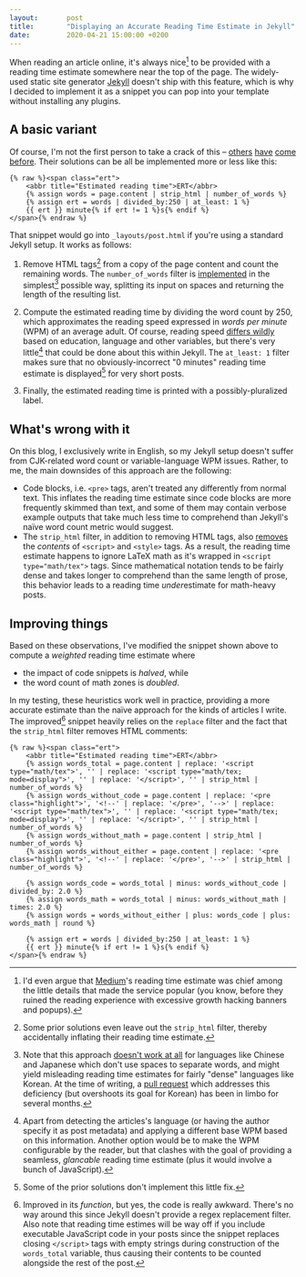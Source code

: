 ```yaml
---
layout:       post
title:        "Displaying an Accurate Reading Time Estimate in Jekyll"
date:         2020-04-21 15:00:00 +0200
---
```


When reading an article online, it's always nice[^medium] to be provided with a reading time estimate somewhere near the top of the page. The widely-used static site generator [Jekyll](https://jekyllrb.com) doesn't ship with this feature, which is why I decided to implement it as a snippet you can pop into your template without installing any plugins.


## A basic variant

Of course, I'm not the first person to take a crack of this – [others](https://carlosbecker.com/posts/jekyll-reading-time-without-plugins/) [have](http://atekihcan.github.io/blog/2014/reading-time-estimate-in-jekyll/) [come](https://stackoverflow.com/questions/35375324/arithmetic-calculation-on-liquid-template-in-jekyll-to-calculate-estimated-readi) [before](https://github.com/gjtorikian/jekyll-time-to-read). Their solutions can be all be implemented more or less like this:

```liquid
{% raw %}<span class="ert">
    <abbr title="Estimated reading time">ERT</abbr>
    {% assign words = page.content | strip_html | number_of_words %}
    {% assign ert = words | divided_by:250 | at_least: 1 %}
    {{ ert }} minute{% if ert != 1 %}s{% endif %}
</span>{% endraw %}
```

That snippet would go into `_layouts/post.html` if you're using a standard Jekyll setup. It works as follows:

1. Remove HTML tags[^striphtml] from a copy of the page content and count the remaining words. The `number_of_words` filter is [implemented](https://github.com/jekyll/jekyll/blob/0f4c8d22482fdc65c4d91ce657d9fceb07e16319/lib/jekyll/filters.rb#L125) in the simplest[^cjk] possible way, splitting its input on spaces and returning the length of the resulting list.

2. Compute the estimated reading time by dividing the word count by 250, which approximates the reading speed expressed in *words per minute* (WPM) of an average adult. Of course, reading speed [differs wildly](https://en.wikipedia.org/wiki/Words_per_minute#Reading_and_comprehension) based on education, language and other variables, but there's very little[^wpmfixes] that could be done about this within Jekyll. The `at_least: 1` filter makes sure that no obviously-incorrect "0 minutes" reading time estimate is displayed[^0minutes] for very short posts.

3. Finally, the estimated reading time is printed with a possibly-pluralized label.


## What's wrong with it

On this blog, I exclusively write in English, so my Jekyll setup doesn't suffer from CJK-related word count or variable-language WPM issues. Rather, to me, the main downsides of this approach are the following:

* Code blocks, i.e. `<pre>` tags, aren't treated any differently from normal text. This inflates the reading time estimate since code blocks are more frequently skimmed than text, and some of them may contain verbose example outputs that take much less time to comprehend than Jekyll's naïve word count metric would suggest.
* The `strip_html` filter, in addition to removing HTML tags, also [removes](https://github.com/Shopify/liquid/blob/e83b1e415990894c9517f94a8c2020ff825da027/lib/liquid/standardfilters.rb#L122) the *contents* of `<script>` and `<style>` tags. As a result, the reading time estimate happens to ignore LaTeX math as it's wrapped in `<script type="math/tex">` tags. Since mathematical notation tends to be fairly dense and takes longer to comprehend than the same length of prose, this behavior leads to a reading time *under*estimate for math-heavy posts.


## Improving things

Based on these observations, I've modified the snippet shown above to compute a *weighted* reading time estimate where

* the impact of code snippets is *halved*, while
* the word count of math zones is *doubled*.

In my testing, these heuristics work well in practice, providing a more accurate estimate than the naïve approach for the kinds of articles I write. The improved[^awkward] snippet heavily relies on the `replace` filter and the fact that the `strip_html` filter removes HTML comments:

```liquid
{% raw %}<span class="ert">
    <abbr title="Estimated reading time">ERT</abbr>
    {% assign words_total = page.content | replace: '<script type="math/tex">', '' | replace: '<script type="math/tex; mode=display">', '' | replace: '</script>', '' | strip_html | number_of_words %}
    {% assign words_without_code = page.content | replace: '<pre class="highlight">', '<!--' | replace: '</pre>', '-->' | replace: '<script type="math/tex">', '' | replace: '<script type="math/tex; mode=display">', '' | replace: '</script>', '' | strip_html | number_of_words %}
    {% assign words_without_math = page.content | strip_html | number_of_words %}
    {% assign words_without_either = page.content | replace: '<pre class="highlight">', '<!--' | replace: '</pre>', '-->' | strip_html | number_of_words %}

    {% assign words_code = words_total | minus: words_without_code | divided_by: 2.0 %}
    {% assign words_math = words_total | minus: words_without_math | times: 2.0 %}
    {% assign words = words_without_either | plus: words_code | plus: words_math | round %}

    {% assign ert = words | divided_by:250 | at_least: 1 %}
    {{ ert }} minute{% if ert != 1 %}s{% endif %}
</span>{% endraw %}
```


[^medium]: I'd even argue that [Medium](https://medium.com)'s reading time estimate was chief among the little details that made the service popular (you know, before they ruined the reading experience with excessive growth hacking banners and popups).
[^striphtml]: Some prior solutions even leave out the `strip_html` filter, thereby accidentally inflating their reading time estimate.
[^cjk]: Note that this approach [doesn't work at all](https://github.com/bdesham/reading_time/issues/2) for languages like Chinese and Japanese which don't use spaces to separate words, and might yield misleading reading time estimates for fairly "dense" languages like Korean. At the time of writing, a [pull request](https://github.com/jekyll/jekyll/pull/7813) which addresses this deficiency (but overshoots its goal for Korean) has been in limbo for several months.
[^wpmfixes]: Apart from detecting the articles's language (or having the author specify it as post metadata) and applying a different base WPM based on this information. Another option would be to make the WPM configurable by the reader, but that clashes with the goal of providing a seamless, *glancable* reading time estimate (plus it would involve a bunch of JavaScript).
[^0minutes]: Some of the prior solutions don't implement this little fix.
[^awkward]: Improved in its *function*, but yes, the code is really awkward. There's no way around this since Jekyll doesn't provide a regex replacement filter. Also note that reading time estimes will be way off if you include executable JavaScript code in your posts since the snippet replaces closing `</script>` tags with empty strings during construction of the `words_total` variable, thus causing their contents to be counted alongside the rest of the post.
